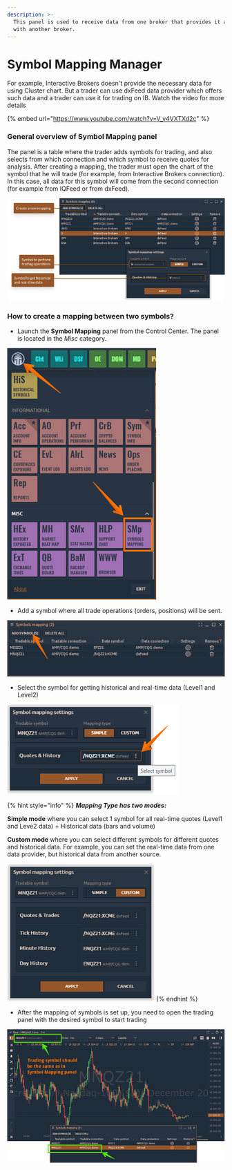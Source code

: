```yaml
---
description: >-
  This panel is used to receive data from one broker that provides it and trade
  with another broker.
---
```


# Symbol Mapping Manager

For example, Interactive Brokers doesn't provide the necessary data for using Cluster chart. But a trader can use dxFeed data provider which offers such data and a trader can use it for trading on IB. Watch the video for more details

{% embed url="https://www.youtube.com/watch?v=V_v4VXTXd2c" %}

### General overview of Symbol Mapping panel

The panel is a table where the trader adds symbols for trading, and also selects from which connection and which symbol to receive quotes for analysis. After creating a mapping, the trader must open the chart of the symbol that he will trade (for example, from Interactive Brokers connection). In this case, all data for this symbol will come from the second connection (for example from IQFeed or from dxFeed).

![General view of Symbol Mapping panel](../.gitbook/assets/symbolMapping.png)

### How to create a mapping between two symbols?

* Launch the **Symbol Mapping** panel from the Control Center. The panel is located in the _Misc_ category.

![](<../.gitbook/assets/image (347) (1).png>)

* Add a symbol where all trade operations (orders, positions) will be sent.

![](<../.gitbook/assets/image (356) (1) (1) (1).png>)

* Select the symbol for getting historical and real-time data (Level1 and Level2)

![](<../.gitbook/assets/image (357) (1).png>)

{% hint style="info" %}
_**Mapping Type has two modes:**_

**Simple mode** where you can select 1 symbol for all real-time quotes (Level1 and Leve2 data) + Historical data (bars and volume)

**Custom mode** where you can select different symbols for different quotes and historical data. For example, you can set the real-time data from one data provider, but historical data from another source.

![](<../.gitbook/assets/image (356) (1) (1).png>)
{% endhint %}

* After the mapping of symbols is set up, you need to open the trading panel with the desired symbol to start trading

![Select the symbol on the chart where you want to make trading operations](<../.gitbook/assets/image (349) (1) (1).png>)
